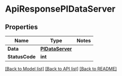 # ApiResponsePIDataServer

## Properties
Name | Type | Notes
------------ | ------------- | -------------
**Data** | **[**PIDataServer**](../Model/PIDataServer.md)**
**StatusCode** | **int**

[[Back to Model list]](../../README.md#documentation-for-models) [[Back to API list]](../../README.md#documentation-for-api-endpoints) [[Back to README]](../../README.md)
